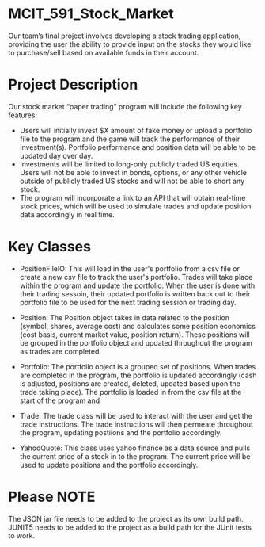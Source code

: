 # MCIT_591_Stock_Market
Our team’s final project involves developing a stock trading application, providing the user the ability to provide input on the stocks they would like to purchase/sell based on available funds in their account.

# Project Description
Our stock market “paper trading” program will include the following key features:
- Users will initially invest $X amount of fake money or upload a portfolio file to the program and the game will track the performance of their investment(s). Portfolio performance and position data will be able to be updated day over day.
- Investments will be limited to long-only publicly traded US equities.  Users will not be able to invest in bonds, options, or any other vehicle outside of publicly traded US stocks and will not be able to short any stock.
- The program will incorporate a link to an API that will obtain real-time stock prices, which will be used to simulate trades and update position data accordingly in real time.

# Key Classes
- PositionFileIO: This will load in the user's portfolio from a csv file or create a new csv file to track the user's portfolio. Trades will take place within the program and update the portfolio. When the user is done with their trading sessoin, their updated portfolio is written back out to their portfolio file to be used for the next trading session or trading day.

- Position: The Position object takes in data related to the position (symbol, shares, average cost) and calculates some position economics (cost basis, current market value, position return). These positions will be grouped in the portfolio object and updated throughout the program as trades are completed.

- Portfolio: The portfolio object is a grouped set of positions. When trades are completed in the program, the portfolio is updated accordingly (cash is adjusted, positions are created, deleted, updated based upon the trade taking place). The portfolio is loaded in from the csv file at the start of the program and 

- Trade: The trade class will be used to interact with the user and get the trade instructions. The trade instructions will then permeate throughout the program, updating postiions and the portfolio accordingly.

- YahooQuote: This class uses yahoo finance as a data source and pulls the current price of a stock in to the program. The current price will be used to update positions and the portfolio accordingly.

# Please NOTE
The JSON jar file needs to be added to the project as its own build path.
JUNIT5 needs to be added to the project as a build path for the JUnit tests to work.

